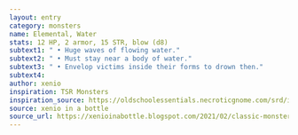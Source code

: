 ```yaml
---
layout: entry 
category: monsters
name: Elemental, Water
stats: 12 HP, 2 armor, 15 STR, blow (d8)
subtext1: " • Huge waves of flowing water."
subtext2: " • Must stay near a body of water."
subtext3: " • Envelop victims inside their forms to drown then."
subtext4: 
author: xenio
inspiration: TSR Monsters
inspiration_source: https://oldschoolessentials.necroticgnome.com/srd/index.php/Monster_Descriptions
source: xenio in a bottle
source_url: https://xenioinabottle.blogspot.com/2021/02/classic-monsters-for-cairnito-part-1.html
---
```

